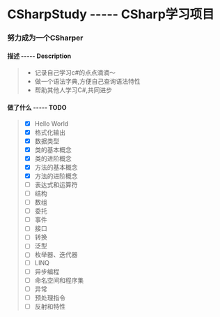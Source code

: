 <!--
 * @File Name: README.md
 * @Description: 项目描述
 * @Author: oDen7
 * @LastEditors: oDen7
 * @LastEditTime: 2020-07-27 11:29:19
--> 
# CSharpStudy ----- CSharp学习项目
### 努力成为一个CSharper

#### 描述 ----- Description
> - 记录自己学习c#的点点滴滴～
> - 做一个语法字典,方便自己查询语法特性
> - 帮助其他人学习C#,共同进步

#### 做了什么 ----- TODO
> - [X] Hello World
> - [X] 格式化输出
> - [X] 数据类型
> - [X] 类的基本概念
> - [X] 类的进阶概念
> - [X] 方法的基本概念
> - [X] 方法的进阶概念
> - [ ] 表达式和运算符
> - [ ] 结构
> - [ ] 数组
> - [ ] 委托
> - [ ] 事件
> - [ ] 接口
> - [ ] 转换
> - [ ] 泛型
> - [ ] 枚举器、迭代器
> - [ ] LINQ
> - [ ] 异步编程
> - [ ] 命名空间和程序集
> - [ ] 异常
> - [ ] 预处理指令
> - [ ] 反射和特性